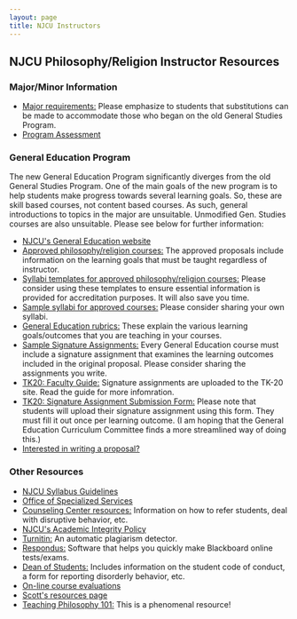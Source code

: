 ```yaml
---
layout: page
title: NJCU Instructors
---
```


## NJCU Philosophy/Religion Instructor Resources

### Major/Minor Information

+ [Major requirements:](https://dl.dropboxusercontent.com/u/3478322/RequirementsGenED.pdf) Please emphasize to students that substitutions can be made to accommodate those who began on the old General Studies Program.
+ [Program Assessment](Program)



### General Education Program

The new General Education Program significantly diverges from the old General Studies Program. One of the main goals of the new program is to help students make progress towards several learning goals. So, these are skill based courses, not content based courses. As such, general introductions to topics in the major are unsuitable. Unmodified Gen. Studies courses are also unsuitable. Please see below for further information: 

+ [NJCU's General Education website](http://www.njcu.edu/cas/general-education/)
+ [Approved philosophy/religion courses:](Approved) The approved proposals include information on the learning goals that must be taught regardless of instructor.
+ [Syllabi templates for approved philosophy/religion courses:](Templates) Please consider using these templates to ensure essential information is provided for accreditation purposes. It will also save you time.
+ [Sample syllabi for approved courses:](Syllabi) Please consider sharing your own syllabi.
+ [General Education rubrics:](Rubrics) These explain the various learning goals/outcomes that you are teaching in your courses. 
+ [Sample Signature Assignments:](Sig) Every General Education course must include a signature assignment that examines the learning outcomes included in the original proposal. Please consider sharing the assignments you write.
+ [TK20:  Faculty Guide:](http://www.njcu.edu/uploadedFiles/Academics/Colleges/College_of_Art_and_Sciences/General_Education/Faculty%20Navigation%20Guide%20-%20Gen%20Ed%20Signature%20Assignments%20-%20v.11.30.2015.pdf) Signature assignments are uploaded to the TK-20 site. Read the guide for more infomration.
+ [TK20: Signature Assignment Submission Form:](http://www.njcu.edu/uploadedFiles/Academics/Colleges/College_of_Art_and_Sciences/General_Education/Signature%20Assignment%20Submission%20Form.docx) Please note that students will upload their signature assignment using this form. They must fill it out once per learning outcome. (I am hoping that the General Education Curriculum Committee finds a more streamlined way of doing this.) 
+ [Interested in writing a proposal?](Proposal)


### Other Resources 

+ [NJCU Syllabus Guidelines](syllabusguidelines.pdf)
+ [Office of Specialized Services](http://www.njcu.edu/oss/)
+ [Counseling Center resources:](https://www.njcu.edu/counselingcenter/for-faculty-and-staff/) Information on how to refer students, deal with disruptive  behavior, etc. 
+ [NJCU's Academic Integrity Policy](http://www.njcu.edu/uploadedFiles/About_NJCU/Governance_and_Organization/University_Senate/Policies/Academic%20INTEGRITY%20POLICY%20FINAL%202-04.pdf)
+ [Turnitin:](http://newlearning.njcu.edu/dl/faculty/Turnitin_handout.htm) An automatic plagiarism detector. 
+ [Respondus:](http://newlearning.njcu.edu/dl/faculty/RespondusHandout.htm) Software that helps you quickly make Blackboard online tests/exams. 
+ [Dean of Students:](http://www.njcu.edu/deanofstudents/faculty-and-staff-information/) Includes information on the student code of conduct, a form for reporting disorderly behavior, etc. 
+ [On-line course evaluations](https://njcu.home.campuslabs.com)
+ [Scott's resources page](/Teaching/Resources)
+ [Teaching Philosophy 101:](http://www.teachphilosophy101.org) This is a phenomenal resource!